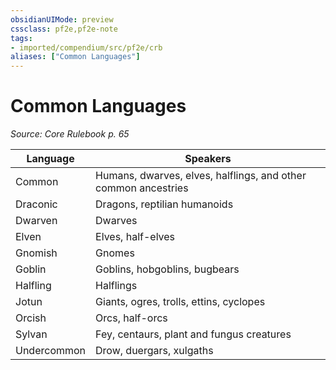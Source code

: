 ```yaml
---
obsidianUIMode: preview
cssclass: pf2e,pf2e-note
tags:
- imported/compendium/src/pf2e/crb
aliases: ["Common Languages"]
---
```

# Common Languages  
*Source: Core Rulebook p. 65*  

| Language | Speakers |
|----------|----------|
| Common | Humans, dwarves, elves, halflings, and other common ancestries |
| Draconic | Dragons, reptilian humanoids |
| Dwarven | Dwarves |
| Elven | Elves, half-elves |
| Gnomish | Gnomes |
| Goblin | Goblins, hobgoblins, bugbears |
| Halfling | Halflings |
| Jotun | Giants, ogres, trolls, ettins, cyclopes |
| Orcish | Orcs, half-orcs |
| Sylvan | Fey, centaurs, plant and fungus creatures |
| Undercommon | Drow, duergars, xulgaths |